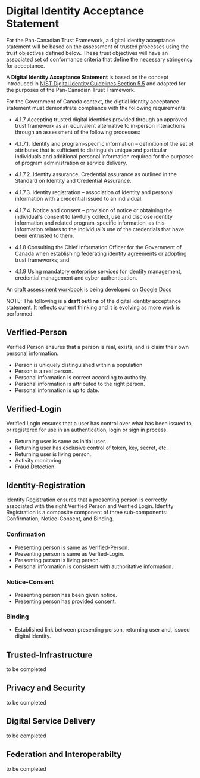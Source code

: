 # Digital Identity Acceptance Statement

For the Pan-Canadian Trust Framework, a digital identity acceptance statement will be based on the assessment of trusted processes using the trust objectives defined below. These trust objectives will have an associated set of conformance criteria that define the necessary stringency for acceptance.

A **Digital Identity Acceptance Statement** is based on the concept introduced in [NIST Digital Identity Guidelines Section 5.5](https://pages.nist.gov/800-63-3/sp800-63-3.html#daps) and adapted for the purposes of the Pan-Canadian Trust Framework.

For the Government of Canada context, the digtial identity acceptance statement must demonstrate compliance with the following requirements:


* 4.1.7	Accepting trusted digital identities provided through an approved trust framework as an equivalent alternative to in-person interactions through an assessment of the following processes:

* 4.1.7.1.	Identity and program-specific information – definition of the set of attributes that is sufficient to distinguish unique and particular individuals and additional personal information required for the purposes of program administration or service delivery.

* 4.1.7.2.	Identity assurance, Credential assurance as outlined in the Standard on Identity and Credential Assurance. 

* 4.1.7.3.	Identity registration – association of identity and personal information with a credential issued to an individual.

* 4.1.7.4.	Notice and consent – provision of notice or obtaining the individual's consent to lawfully collect, use and disclose identity information and related program-specific information, as this information relates to the individual’s use of the credentials that have been entrusted to them. 

* 4.1.8	Consulting the Chief Information Officer for the Government of Canada when establishing federating identity agreements or adopting trust frameworks; and

* 4.1.9	Using mandatory enterprise services for identity management, credential management and cyber authentication. 




An [draft assessment workbook](https://docs.google.com/document/d/1tYWZN9_Z1TacDSojZSSLt8r6JoWvqw5bKNTR85FhIJA/edit?usp=sharing) is being developed on [Google Docs](https://docs.google.com/document/d/1tYWZN9_Z1TacDSojZSSLt8r6JoWvqw5bKNTR85FhIJA/edit?usp=sharing)

NOTE: The following is a **draft outline** of the digital identity acceptance statement. It reflects current thinking and it is evolving as more work is performed.

## Verified-Person
Verified Person ensures that a person is real, exists, and is claim their own personal information.

* Person is uniquely distinguished within a population
* Person is a real person.
* Personal information is correct according to authority.
* Personal information is attributed to the right person.
* Personal information is up to date.

## Verified-Login
Verified Login ensures that a user has control over what has been issued to, or registered for use in an authentication, login or sign in process.

* Returning user is same as initial user.
* Returning user has exclusive control of token, key, secret, etc.
* Returning user is living person. 
* Activity monitoring.
* Fraud Detection.

## Identity-Registration
Identity Registration ensures that a presenting person is correctly associated with the right Verified Person and Verified Login.
Identity Registration is a composite component of three sub-components: Confirmation, Notice-Consent, and Binding.

### Confirmation

* Presenting person is same as Verified-Person.
* Presenting person is same as Verfied-Login.
* Presenting person is living person.
* Personal information is consistent with authoritative information.

### Notice-Consent

* Presenting person has been given notice.
* Presenting person has provided consent.

### Binding

* Established link between presenting person, returning user and, issued digital identity.

## Trusted-Infrastructure
to be completed

## Privacy and Security
to be completed

## Digital Service Delivery
to be completed

## Federation and Interoperabilty
to be completed

